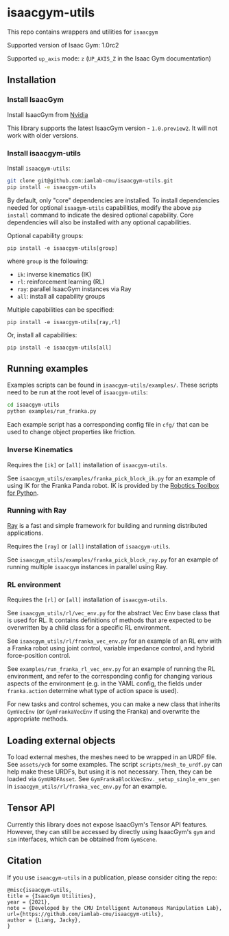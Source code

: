 # isaacgym-utils
This repo contains wrappers and utilities for `isaacgym`

Supported version of Isaac Gym: 1.0rc2

Supported `up_axis` mode: `z` (`UP_AXIS_Z` in the Isaac Gym documentation)

## Installation

### Install IsaacGym

Install IsaacGym from [Nvidia](https://developer.nvidia.com/isaac-gym)

This library supports the latest IsaacGym version - `1.0.preview2`.
It will not work with older versions.

### Install isaacgym-utils

Install `isaacgym-utils`:

```bash
git clone git@github.com:iamlab-cmu/isaacgym-utils.git
pip install -e isaacgym-utils
```

By default, only "core" dependencies are installed. To install dependencies needed for optional `isaagym-utils` capabilities, modify the above `pip install` command to indicate the desired optional capability. Core dependencies will also be installed with any optional capabilities.

Optional capability groups:
```
pip install -e isaacgym-utils[group]
```

where `group` is the following:
- `ik`: inverse kinematics (IK)
- `rl`: reinforcement learning (RL)
- `ray`: parallel IsaacGym instances via Ray
- `all`: install all capability groups

Multiple capabilities can be specified:
```
pip install -e isaacgym-utils[ray,rl]
```

Or, install all capabilities:
```
pip install -e isaacgym-utils[all]
```

## Running examples

Examples scripts can be found in `isaacgym-utils/examples/`.
These scripts need to be run at the root level of `isaacgym-utils`:

```bash
cd isaacgym-utils
python examples/run_franka.py
```

Each example script has a corresponding config file in `cfg/` that can be used to change object properties like friction.

### Inverse Kinematics

Requires the `[ik]` or `[all]` installation of `isaacgym-utils`.

See `isaacgym_utils/examples/franka_pick_block_ik.py` for an example of using IK for the Franka Panda robot. IK is provided by the [Robotics Toolbox for Python](https://github.com/petercorke/robotics-toolbox-python).

### Running with Ray

[Ray](https://github.com/ray-project/ray) is a fast and simple framework for building and running distributed applications.

Requires the `[ray]` or `[all]` installation of `isaacgym-utils`.

See `isaacgym_utils/examples/franka_pick_block_ray.py` for an example of running multiple `isaacgym` instances in parallel using Ray.

### RL environment

Requires the `[rl]` or `[all]` installation of `isaacgym-utils`.

See `isaacgym_utils/rl/vec_env.py` for the abstract Vec Env base class that is used for RL.
It contains definitions of methods that are expected to be overwritten by a child class for a specific RL environment.

See `isaacgym_utils/rl/franka_vec_env.py` for an example of an RL env with a Franka robot using joint control, variable impedance control, and hybrid force-position control.

See `examples/run_franka_rl_vec_env.py` for an example of running the RL environment, and refer to the corresponding config for changing various aspects of the environment (e.g. in the YAML config, the fields under `franka.action` determine what type of action space is used).

For new tasks and control schemes, you can make a new class that inherits `GymVecEnv` (or `GymFrankaVecEnv` if using the Franka) and overwrite the appropriate methods.

## Loading external objects
To load external meshes, the meshes need to be wrapped in an URDF file.
See `assets/ycb` for some examples.
The script `scripts/mesh_to_urdf.py` can help make these URDFs, but using it is not necessary.
Then, they can be loaded via `GymURDFAsset`.
See `GymFrankaBlockVecEnv._setup_single_env_gen` in `isaacgym_utils/rl/franka_vec_env.py` for an example.

## Tensor API

Currently this library does not expose IsaacGym's Tensor API features.
However, they can still be accessed by directly using IsaacGym's `gym` and `sim` interfaces, which can be obtained from `GymScene`.

## Citation

If you use `isaacgym-utils` in a publication, please consider citing the repo:

```
@misc{isaacgym-utils,
title = {IsaacGym Utilities},
year = {2021},
note = {Developed by the CMU Intelligent Autonomous Manipulation Lab},
url={https://github.com/iamlab-cmu/isaacgym-utils},
author = {Liang, Jacky},
}
```
